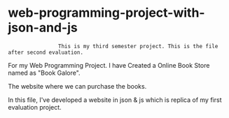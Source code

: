 # web-programming-project-with-json-and-js


                    This is my third semester project. This is the file after second evaluation.



For my Web Programming Project. I have Created a Online Book Store named as "Book Galore".


The website where we can purchase the books.


In this file, I've developed a website in json & js which is replica of my first evaluation project. 
